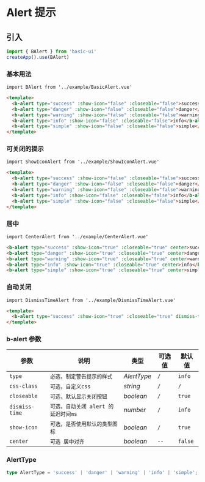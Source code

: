 # Alert 提示

## 引入

```js
import { BAlert } from 'basic-ui'
createApp().use(BAlert)
```

### 基本用法

```vue
import BAlert from '../example/BasicAlert.vue'
```

```html
<template>
  <b-alert type="success" :show-icon="false" :closeable="false">success</b-alert>
  <b-alert type="danger" :show-icon="false" :closeable="false">danger</b-alert>
  <b-alert type="warning" :show-icon="false" :closeable="false">warning</b-alert>
  <b-alert type="info" :show-icon="false" :closeable="false">info</b-alert>
  <b-alert type="simple" :show-icon="false" :closeable="false">simple</b-alert>
</template>
```

### 可关闭的提示

```vue
import ShowIconAlert from '../example/ShowIconAlert.vue'
```

```html
<template>
  <b-alert type="success" :show-icon="false" :closeable="false">success</b-alert>
  <b-alert type="danger" :show-icon="false" :closeable="false">danger</b-alert>
  <b-alert type="warning" :show-icon="false" :closeable="false">warning</b-alert>
  <b-alert type="info" :show-icon="false" :closeable="false">info</b-alert>
  <b-alert type="simple" :show-icon="false" :closeable="false">simple</b-alert>
</template>
```

### 居中

```vue
import CenterAlert from '../example/CenterAlert.vue'
```

```html
<b-alert type="success" :show-icon="true" :closeable="true" center>success</b-alert>
<b-alert type="danger" :show-icon="true" :closeable="true" center>danger</b-alert>
<b-alert type="warning" :show-icon="true" :closeable="true" center>warning</b-alert>
<b-alert type="info" :show-icon="true" :closeable="true" center>info</b-alert>
<b-alert type="simple" :show-icon="true" :closeable="true" center>simple</b-alert>
```

### 自动关闭

```vue
import DismissTimeAlert from '../example/DismissTimeAlert.vue'
```

```html
<template>
  <b-alert type="success" :show-icon="true" :closeable="true" dismiss-time="10000">10秒消失</b-alert>
</template>
```

### b-alert 参数

| 参数              | 说明      | 类型              | 可选值                                          | 默认值 |
|-----------------|---------|-----------------|----------------------------------------------|--|
| `type` |      `必选，制定警告提示的样式`    |   _AlertType_        |  `/`    |  `info`  |
| `css-class` |      `可选，自定义css`    |   _string_        |  `/`    |  `/`  |
| `closeable` |      `可选，默认显示关闭按钮`    |   _boolean_        |  `/`    |  `true`  |
| `dismiss-time` |      `可选，自动关闭 alert 的延迟时间ms`    |   _number_        |  `/`    |  `info`  |
| `show-icon` |      `可选，是否使用默认的类型图标`    |   _boolean_        |  `/`    |  `true`  |
| `center`    | `可选 居中对齐`                     |   _boolean_        |  `--` |  `false`   |

### AlertType

``` ts
type AlertType = 'success' | 'danger' | 'warning' | 'info' | 'simple';
```
